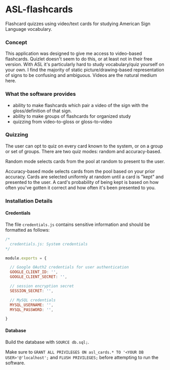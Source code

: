 # ASL-flashcards
Flashcard quizzes using video/text cards for studying American Sign Language vocabulary.

### Concept
This application was designed to give me access to video-based flashcards. Quizlet doesn't seem to do this, or at least not in their free version. With ASL it's particularly hard to study vocabulary/quiz yourself on your own. I find the majority of static picture/drawing-based representation of signs to be confusing and ambiguous. Videos are the natural medium here.

### What the software provides

- ability to make flashcards which pair a video of the sign with the gloss/definition of that sign.
- ability to make groups of flashcards for organized study
- quizzing from video-to-gloss or gloss-to-video

### Quizzing
The user can opt to quiz on every card known to the system, or on a group or set of groups. There are two quiz modes: random and accuracy-based. 

Random mode selects cards from the pool at random to present to the user. 

Accuracy-based mode selects cards from the pool based on your prior accuracy. Cards are selected uniformly at random until a card is "kept" and presented to the user. A card's probability of being kept is based on how often you've gotten it correct and how often it's been presented to you.

### Installation Details
#### Credentials

The file `credentials.js` contains sensitive information and should be formatted as follows:

```javascript
/*
  credentials.js: System credentials
*/

module.exports = {

  // Google OAuth2 credentials for user authentication
  GOOGLE_CLIENT_ID: '',
  GOOGLE_CLIENT_SECRET: '',

  // session encryption secret
  SESSION_SECRET: '',

  // MySQL credentials
  MYSQL_USERNAME: '',
  MYSQL_PASSWORD: '',

}
```

#### Database

Build the database with `SOURCE db.sql;`.

Make sure to `GRANT ALL PRIVILEGES ON asl_cards.* TO '<YOUR DB USER>'@'localhost';` and `FLUSH PRIVILEGES;` before attempting to run the software.
